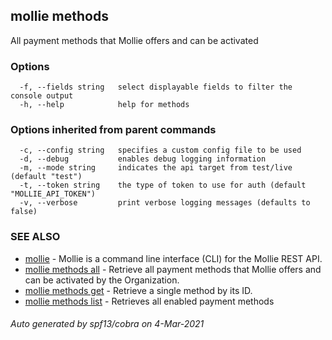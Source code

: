 ## mollie methods

All payment methods that Mollie offers and can be activated

### Options

```
  -f, --fields string   select displayable fields to filter the console output
  -h, --help            help for methods
```

### Options inherited from parent commands

```
  -c, --config string   specifies a custom config file to be used
  -d, --debug           enables debug logging information
  -m, --mode string     indicates the api target from test/live (default "test")
  -t, --token string    the type of token to use for auth (default "MOLLIE_API_TOKEN")
  -v, --verbose         print verbose logging messages (defaults to false)
```

### SEE ALSO

* [mollie](mollie.md)	 - Mollie is a command line interface (CLI) for the Mollie REST API.
* [mollie methods all](mollie_methods_all.md)	 - Retrieve all payment methods that Mollie offers and can be activated by the Organization.
* [mollie methods get](mollie_methods_get.md)	 - Retrieve a single method by its ID.
* [mollie methods list](mollie_methods_list.md)	 - Retrieves all enabled payment methods

###### Auto generated by spf13/cobra on 4-Mar-2021
